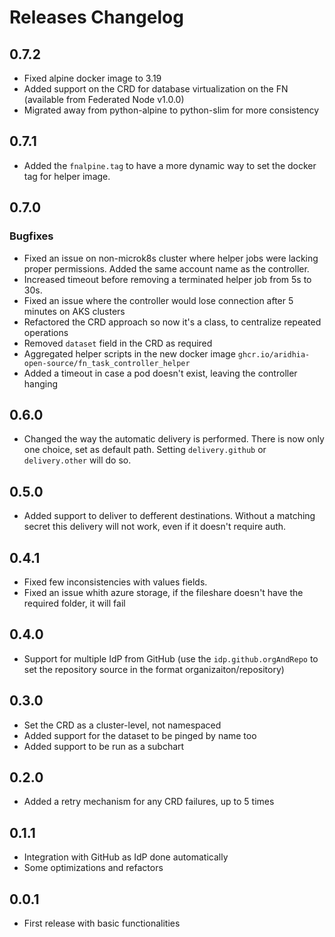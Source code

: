 # Releases Changelog

## 0.7.2
- Fixed alpine docker image to 3.19
- Added support on the CRD for database virtualization on the FN (available from Federated Node v1.0.0)
- Migrated away from python-alpine to python-slim for more consistency

## 0.7.1
- Added the `fnalpine.tag` to have a more dynamic way to set the docker tag for helper image.

## 0.7.0
### Bugfixes
- Fixed an issue on non-microk8s cluster where helper jobs were lacking proper permissions. Added the same account name as the controller.
- Increased timeout before removing a terminated helper job from 5s to 30s.
- Fixed an issue where the controller would lose connection after 5 minutes on AKS clusters
- Refactored the CRD approach so now it's a class, to centralize repeated operations
- Removed `dataset` field in the CRD as required
- Aggregated helper scripts in the new docker image `ghcr.io/aridhia-open-source/fn_task_controller_helper`
- Added a timeout in case a pod doesn't exist, leaving the controller hanging


## 0.6.0
- Changed the way the automatic delivery is performed. There is now only one choice, set as default path. Setting `delivery.github` or `delivery.other` will do so.

## 0.5.0
- Added support to deliver to defferent destinations. Without a matching secret this delivery will not work, even if it doesn't require auth.

## 0.4.1
- Fixed few inconsistencies with values fields.
- Fixed an issue whith azure storage, if the fileshare doesn't have the required folder, it will fail

## 0.4.0
- Support for multiple IdP from GitHub (use the `idp.github.orgAndRepo` to set the repository source in the format organizaiton/repository)

## 0.3.0
- Set the CRD as a cluster-level, not namespaced
- Added support for the dataset to be pinged by name too
- Added support to be run as a subchart

## 0.2.0
- Added a retry mechanism for any CRD failures, up to 5 times

## 0.1.1
- Integration with GitHub as IdP done automatically
- Some optimizations and refactors

## 0.0.1
- First release with basic functionalities
